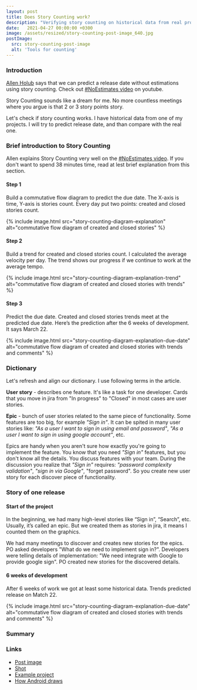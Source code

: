 ```yaml
---
layout: post
title: Does Story Counting work?
description: "Verifying story counting on historical data from real project. #NoEstimates"
date:   2021-04-27 00:00:00 +0300
image: /assets/resized/story-counting-post-image_640.jpg
postImage:
  src: story-counting-post-image
  alt: 'Tools for counting'
---
```


### Introduction

[Allen Holub](https://twitter.com/allenholub) says that we can predict a release date without estimations using story counting.
Check out [#NoEstimates video](https://youtu.be/QVBlnCTu9Ms) on youtube.

Story Counting sounds like a dream for me.
No more countless meetings where you argue is that 2 or 3 story points story.

Let's check if story counting works.
I have historical data from one of my projects.
I will try to predict release date, and than compare with the real one.

### Brief introduction to Story Counting

Allen explains Story Counting very well on the [#NoEstimates video](https://youtu.be/QVBlnCTu9Ms).
If you don't want to spend 38 minutes time, read at lest brief explanation from this section.

#### Step 1
Build a commutative flow diagram to predict the due date.
The X-axis is time, Y-axis is stories count. Every day put two points: created and closed stories count.

{% include image.html src="story-counting-diagram-explanation" alt="commutative flow diagram of created and closed stories" %}

#### Step 2
Build a trend for created and closed stories count.
I calculated the average velocity per day. The trend shows our progress if we continue to work at the average tempo.

{% include image.html src="story-counting-diagram-explanation-trend" alt="commutative flow diagram of created and closed stories with trends" %}

#### Step 3
Predict the due date.
Created and closed stories trends meet at the predicted due date.
Here’s the prediction after the 6 weeks of development.
It says March 22.

{% include image.html src="story-counting-diagram-explanation-due-date" alt="commutative flow diagram of created and closed stories with trends and comments" %}

### Dictionary

Let's refresh and align our dictionary.
I use following terms in the article.

**User story** - describes one feature. It's like a task for one developer. Cards that you move in jira from "In progress" to "Closed" in most cases are user stories.

**Epic** - bunch of user stories related to the same piece of functionality.
Some features are too big, for example *"Sign in"*.
It can be spited in many user stories like:
*"As a user I want to sign in using email and password"*,
*"As a user I want to sign in using google account"*,
etc.

Epics are handy when you aren't sure how exactly you're going to implement the feature.
You know that you need *"Sign in"* features, but you don't know all the details.
You discuss features with your team.
During the discussion you realize that *"Sign in"* requires:
*"password complexity validation"*, *"sign in via Google"*, "forget password".
So you create new user story for each discover piece of functionality.

### Story of one release

#### Start of the project

In the beginning, we had many high-level stories like “Sign in”, “Search”, etc.
Usually, it’s called an epic.
But we created them as stories in jira, it means I counted them on the graphics.

We had many meetings to discover and creates new stories for the epics.
PO asked developers "What do we need to implement sign in?".
Developers were telling details of implementation: "We need integrate with Google to provide google sign".
PO created new stories for the discovered details. 

#### 6 weeks of development

After 6 weeks of work we got at least some historical data.
Trends predicted release on Match 22.

{% include image.html src="story-counting-diagram-explanation-due-date" alt="commutative flow diagram of created and closed stories with trends and comments" %}

### Summary


### Links
* [Post image](https://flic.kr/p/qZYThs)
* [Shot](https://github.com/Karumi/Shot)
* [Example project](https://github.com/VysotskiVadim/screenshot-tests-best-practice)
* [How Android draws](https://developer.android.com/guide/topics/ui/how-android-draws)